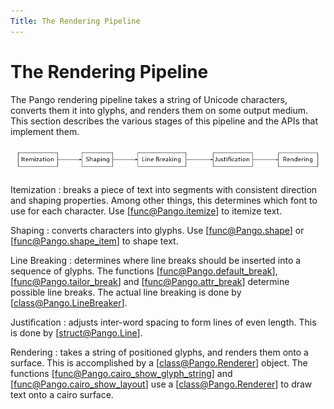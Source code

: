 ```yaml
---
Title: The Rendering Pipeline
---
```


# The Rendering Pipeline

The Pango rendering pipeline takes a string of Unicode characters, converts them
it into glyphs, and renders them on some output medium. This section describes the
various stages of this pipeline and the APIs that implement them.

<picture>
  <source srcset="pipeline-dark.png" media="(prefers-color-scheme: dark)">
  <img alt="Pango Rendering Pipeline" src="pipeline-light.png">
</picture>

Itemization
: breaks a piece of text into segments with consistent direction and shaping
  properties. Among other things, this determines which font to use for each
  character. Use [func@Pango.itemize] to itemize text.

Shaping
: converts characters into glyphs. Use [func@Pango.shape] or
  [func@Pango.shape_item] to shape text.

Line Breaking
: determines where line breaks should be inserted into a sequence of glyphs.
  The functions [func@Pango.default_break], [func@Pango.tailor_break] and
  [func@Pango.attr_break] determine possible line breaks. The actual line
  breaking is done by [class@Pango.LineBreaker].

Justification
: adjusts inter-word spacing to form lines of even length. This is done by
  [struct@Pango.Line].

Rendering
: takes a string of positioned glyphs, and renders them onto a surface.
  This is accomplished by a [class@Pango.Renderer] object. The functions
  [func@Pango.cairo_show_glyph_string] and [func@Pango.cairo_show_layout]
  use a [class@Pango.Renderer] to draw text onto a cairo surface.
